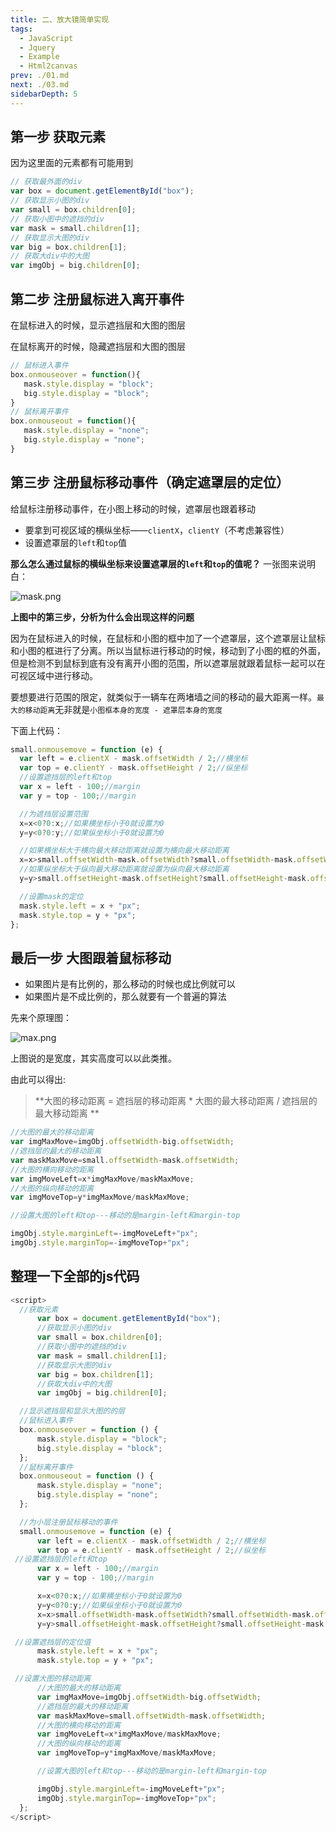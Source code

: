 ```yaml
---
title: 二、放大镜简单实现
tags: 
  - JavaScript
  - Jquery
  - Example
  - Html2canvas
prev: ./01.md
next: ./03.md
sidebarDepth: 5
---
```

## 第一步 获取元素
因为这里面的元素都有可能用到
```javascript
// 获取最外面的div
var box = document.getElementById("box");
// 获取显示小图的div
var small = box.children[0];
// 获取小图中的遮挡的div
var mask = small.children[1];
// 获取显示大图的div
var big = box.children[1];
// 获取大div中的大图
var imgObj = big.children[0];
```

## 第二步  注册鼠标进入离开事件
在鼠标进入的时候，显示遮挡层和大图的图层

在鼠标离开的时候，隐藏遮挡层和大图的图层

```javascript
// 鼠标进入事件
box.onmouseover = function(){
   mask.style.display = "block";
   big.style.display = "block";
}
// 鼠标离开事件
box.onmouseout = function(){
   mask.style.display = "none";
   big.style.display = "none";
}
```


## 第三步   注册鼠标移动事件（确定遮罩层的定位）
给鼠标注册移动事件，在小图上移动的时候，遮罩层也跟着移动
- 要拿到可视区域的横纵坐标——`clientX`，`clientY`（不考虑兼容性）
- 设置遮罩层的`left`和`top`值

**那么怎么通过鼠标的横纵坐标来设置遮罩层的`left`和`top`的值呢？**
一张图来说明白：


![mask.png](https://p3-juejin.byteimg.com/tos-cn-i-k3u1fbpfcp/71347ffd653a4b8e84967a417023eae9~tplv-k3u1fbpfcp-zoom-1.image)

**上图中的第三步，分析为什么会出现这样的问题**

因为在鼠标进入的时候，在鼠标和小图的框中加了一个遮罩层，这个遮罩层让鼠标和小图的框进行了分离。所以当鼠标进行移动的时候，移动到了小图的框的外面，但是检测不到鼠标到底有没有离开小图的范围，所以遮罩层就跟着鼠标一起可以在可视区域中进行移动。

要想要进行范围的限定，就类似于一辆车在两堵墙之间的移动的最大距离一样。`最大的移动距离`无非就是`小图框本身的宽度 - 遮罩层本身的宽度`

下面上代码：

```javascript
small.onmousemove = function (e) {
  var left = e.clientX - mask.offsetWidth / 2;//横坐标
  var top = e.clientY - mask.offsetHeight / 2;//纵坐标
  //设置遮挡层的left和top
  var x = left - 100;//margin
  var y = top - 100;//margin

  //为遮挡层设置范围
  x=x<0?0:x;//如果横坐标小于0就设置为0
  y=y<0?0:y;//如果纵坐标小于0就设置为0

  //如果横坐标大于横向最大移动距离就设置为横向最大移动距离
  x=x>small.offsetWidth-mask.offsetWidth?small.offsetWidth-mask.offsetWidth:x;
  //如果纵坐标大于纵向最大移动距离就设置为纵向最大移动距离
  y=y>small.offsetHeight-mask.offsetHeight?small.offsetHeight-mask.offsetHeight:y;

  //设置mask的定位
  mask.style.left = x + "px";
  mask.style.top = y + "px";
};
```

## 最后一步  大图跟着鼠标移动

- 如果图片是有比例的，那么移动的时候也成比例就可以
- 如果图片是不成比例的，那么就要有一个普遍的算法

先来个原理图：

![max.png](https://p3-juejin.byteimg.com/tos-cn-i-k3u1fbpfcp/771fd4cc023a4fbbbf7296c706450387~tplv-k3u1fbpfcp-zoom-1.image)

上图说的是宽度，其实高度可以以此类推。

由此可以得出:

> **大图的移动距离 = 遮挡层的移动距离 * 大图的最大移动距离 / 遮挡层的最大移动距离 **

```javascript
//大图的最大的移动距离
var imgMaxMove=imgObj.offsetWidth-big.offsetWidth;
//遮挡层的最大的移动距离
var maskMaxMove=small.offsetWidth-mask.offsetWidth;
//大图的横向移动的距离
var imgMoveLeft=x*imgMaxMove/maskMaxMove;
//大图的纵向移动的距离
var imgMoveTop=y*imgMaxMove/maskMaxMove;

//设置大图的left和top---移动的是margin-left和margin-top

imgObj.style.marginLeft=-imgMoveLeft+"px";
imgObj.style.marginTop=-imgMoveTop+"px";
```

## 整理一下全部的js代码

```javascript
<script>
  //获取元素
      var box = document.getElementById("box");
      //获取显示小图的div
      var small = box.children[0];
      //获取小图中的遮挡的div
      var mask = small.children[1];
      //获取显示大图的div
      var big = box.children[1];
      //获取大div中的大图
      var imgObj = big.children[0];

  //显示遮挡层和显示大图的的层
  //鼠标进入事件
  box.onmouseover = function () {
      mask.style.display = "block";
      big.style.display = "block";
  };
  //鼠标离开事件
  box.onmouseout = function () {
      mask.style.display = "none";
      big.style.display = "none";
  };

  //为小层注册鼠标移动的事件
  small.onmousemove = function (e) {
      var left = e.clientX - mask.offsetWidth / 2;//横坐标
      var top = e.clientY - mask.offsetHeight / 2;//纵坐标
 //设置遮挡层的left和top
      var x = left - 100;//margin
      var y = top - 100;//margin

      x=x<0?0:x;//如果横坐标小于0就设置为0
      y=y<0?0:y;//如果纵坐标小于0就设置为0
      x=x>small.offsetWidth-mask.offsetWidth?small.offsetWidth-mask.offsetWidth:x;
      y=y>small.offsetHeight-mask.offsetHeight?small.offsetHeight-mask.offsetHeight:y;

 //设置遮挡层的定位值
      mask.style.left = x + "px";
      mask.style.top = y + "px";

 //设置大图的移动距离
      //大图的最大的移动距离
      var imgMaxMove=imgObj.offsetWidth-big.offsetWidth;
      //遮挡层的最大的移动距离
      var maskMaxMove=small.offsetWidth-mask.offsetWidth;
      //大图的横向移动的距离
      var imgMoveLeft=x*imgMaxMove/maskMaxMove;
      //大图的纵向移动的距离
      var imgMoveTop=y*imgMaxMove/maskMaxMove;

      //设置大图的left和top---移动的是margin-left和margin-top

      imgObj.style.marginLeft=-imgMoveLeft+"px";
      imgObj.style.marginTop=-imgMoveTop+"px";
  };
</script>
```


